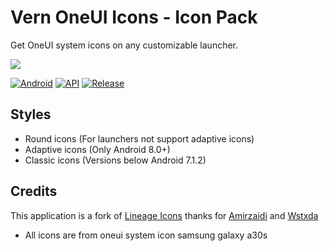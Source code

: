 # Vern OneUI Icons - Icon Pack
Get OneUI system icons on any customizable launcher.

![](https://i.imgur.com/1L3EeLE.png)

[![Android](https://img.shields.io/badge/Platform-Android-green.svg?style=flat-square)](https://www.android.com) [![API](https://img.shields.io/badge/API-21%2B-orange.svg?logo=android&style=flat-square)](https://developer.android.com/studio/releases/platforms) [![Release](https://img.shields.io/github/v/release/WSTxda/Lineage-Icons?style=flat-square)](https://github.com/WSTxda/Lineage-Icons/releases)

## Styles
- Round icons (For launchers not support adaptive icons)
- Adaptive icons (Only Android 8.0+)
- Classic icons (Versions below Android 7.1.2)

## Credits

This application is a fork of [Lineage Icons](https://github.com/WSTxda/Lineage-Icons) thanks for [Amirzaidi](https://github.com/amirzaidi) and [Wstxda](https://github.com/WSTxda)

- All icons are from oneui system icon samsung galaxy a30s